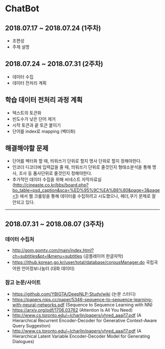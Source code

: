# ChatBot

## 2018.07.17 ~ 2018.07.24 (1주차)
+ 조편성
+ 주제 설명

## 2018.07.24 ~ 2018.07.31 (2주차)
+ 데이터 수집
+ 데이터 전처리 계획

## 학습 데이터 전처리 과정 계획
+ 텍스트의 토큰화
+ 빈도수가 낮은 단어 제거
+ 시작 토큰과 끝 토큰 붙이기
+ 단어를 index로 mapping (벡터화)

## 해결해야할 문제
+ 단어를 벡터화 할 때, 띄워쓰기 단위로 할지 명사 단위로 할지 정해야한다.
+ 인코더 디코더에 입력값을 줄 때, 띄워쓰기 단위로 줄것인지 형태소분석을 통해 명사, 조사 등 품사단위로 줄것인지 정해야한다.
+ 추가적인 데이터 수집을 위해 씨네스트 자막자료실(http://cineaste.co.kr/bbs/board.php?bo_table=psd_caption&sca=%ED%95%9C%EA%B8%80&page=3&page=1) 에서 웹 크롤링을 통해 데이터를 수집하려고 시도했으나, 헤더,쿠기 문제로 잘 안되고 있다.

---

## 2018.07.31 ~ 2018.08.07 (3주차)



### 데이터 수집처
+ http://gom.gomtv.com/main/index.html?ch=subtitles&pt=l&menu=subtitles (곰플레이어 한글자막)
+ https://ithub.korean.go.kr/user/total/database/corpusManager.do 국립국어원 언어정보나눔터 (대화 데이터)

### 참고 논문/사이트
+ https://github.com/YBIGTA/DeepNLP-Study/wiki (논문 스터디)
+ https://papers.nips.cc/paper/5346-sequence-to-sequence-learning-with-neural-networks.pdf (Sequence to Sequence Learning with NN)
+ https://arxiv.org/pdf/1706.03762 (Attention Is All You Need)
+ http://www.cs.toronto.edu/~lcharlin/papers/vhred_aaai17.pdf (A Hierarchical Recurrent Encoder-Decoder for Generative Context-Aware Query Suggestion)
+ http://www.cs.toronto.edu/~lcharlin/papers/vhred_aaai17.pdf (A Hierarchical Latent Variable Encoder-Decoder  Model for Generating Dialogues)
